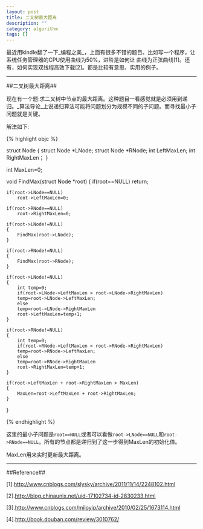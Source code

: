 ```yaml
---
layout: post
title: 二叉树最大距离
description: ""
category: algorithm
tags: []
---
```


最近用kindle翻了一下_编程之美_，上面有很多不错的题目。比如写一个程序，让系统任务管理器的CPU使用曲线为50%，进阶是如何让
曲线为正弦曲线[1]。还有，如何实现双线程高效下载[2]。都是比较有意思、实用的例子。

-----------------------------------------------------------


##二叉树最大距离##

现在有一个题:求二叉树中节点的最大距离。这种题目一看感觉就是必须用到递归。_算法导论_上说递归算法可能将问题划分为规模不同的子问题。而寻找最小子问题就是关键。

解法如下:

{% highlight objc %}

struct Node
{
struct Node *LNode;
struct Node *RNode;
int LeftMaxLen;
int RightMaxLen；
}

int MaxLen=0;

void FindMax(struct Node *root)
{
    if(root==NULL)
        return;

    if(root->LNode==NULL)
	    root->LeftMaxLen=0;

	if(root->RNode==NULL)
	    root->RightMaxLen=0;

	if(root->LNode!=NULL)
	{
	    FindMax(root->LNode);
	}

	if(root->RNode!=NULL)
	{
	    FindMax(root->RNode);
	}

	if(root->LNode!=NULL)
	{
	    int temp=0;
	    if(root->LNode->LeftMaxLen > root->LNode->RightMaxLen)
	    temp=root->LNode->LeftMaxLen;
	    else
	    temp=root->LNode->RightMaxLen
	    root->LeftMaxLen=temp+1;
	}

	if(root->RNode!=NULL)
	{
	    int temp=0;
	    if(root->RNode->LeftMaxLen > root->RNode->RightMaxLen)
	    temp=root->RNode->LeftMaxLen;
	    else
	    temp=root->RNode->RightMaxLen
	    root->RightMaxLen=temp+1;
	}

	if(root->LeftMaxLen + root->RightMaxLen > MaxLen)
	{
	    MaxLen=root->LeftMaxLen + root->RightMaxLen;
	}
}

{% endhighlight %}

这里的最小子问题是`root==NULL`或者可以看做`root->LNode==NULL`和`root->RNode==NULL`。所有的节点都是递归到了这一步得到MaxLen的初始化值。

MaxLen用来实时更新最大距离。

--------------------------------------------------------------------

##Reference##

[1].http://www.cnblogs.com/slysky/archive/2011/11/14/2248102.html

[2].http://blog.chinaunix.net/uid-17102734-id-2830233.html

[3].http://www.cnblogs.com/miloyip/archive/2010/02/25/1673114.html

[4].http://book.douban.com/review/3010762/
